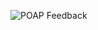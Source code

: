 ![POAP Feedback](https://user-images.githubusercontent.com/26789429/142722108-2f3bad04-51d4-46ca-b86e-2112e8282ad8.png)

